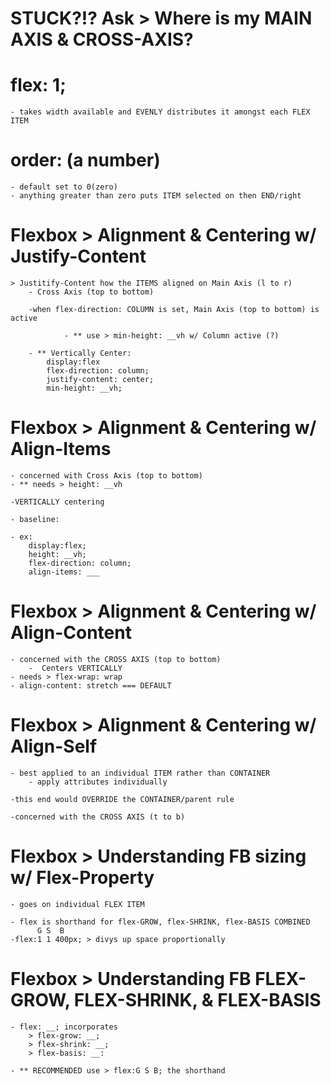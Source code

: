 # STUCK?!? Ask > Where is my MAIN AXIS & CROSS-AXIS?

# flex: 1; 
    - takes width available and EVENLY distributes it amongst each FLEX ITEM

# order: (a number)
    - default set to 0(zero)
    - anything greater than zero puts ITEM selected on then END/right

# Flexbox > Alignment & Centering w/ Justify-Content

    > Justitify-Content how the ITEMS aligned on Main Axis (l to r)
        - Cross Axis (top to bottom)

        -when flex-direction: COLUMN is set, Main Axis (top to bottom) is active

                - ** use > min-height: __vh w/ Column active (?)
        
        - ** Vertically Center:
            display:flex
            flex-direction: column;
            justify-content: center;
            min-height: __vh;

# Flexbox > Alignment & Centering w/ Align-Items
    - concerned with Cross Axis (top to bottom)
    - ** needs > height: __vh

    -VERTICALLY centering

    - baseline: 

    - ex: 
        display:flex;
        height: __vh;
        flex-direction: column;
        align-items: ___

# Flexbox > Alignment & Centering w/ Align-Content
    - concerned with the CROSS AXIS (top to bottom)
        -  Centers VERTICALLY
    - needs > flex-wrap: wrap
    - align-content: stretch === DEFAULT

# Flexbox > Alignment & Centering w/ Align-Self
    - best applied to an individual ITEM rather than CONTAINER
        - apply attributes individually
    
    -this end would OVERRIDE the CONTAINER/parent rule

    -concerned with the CROSS AXIS (t to b)

# Flexbox > Understanding FB sizing w/ Flex-Property
    - goes on individual FLEX ITEM

    - flex is shorthand for flex-GROW, flex-SHRINK, flex-BASIS COMBINED
          G S  B
    -flex:1 1 400px; > divys up space proportionally 

# Flexbox > Understanding FB FLEX-GROW, FLEX-SHRINK, & FLEX-BASIS
    - flex: __; incorporates 
        > flex-grow: __; 
        > flex-shrink: __;
        > flex-basis: __: 

    - ** RECOMMENDED use > flex:G S B; the shorthand



